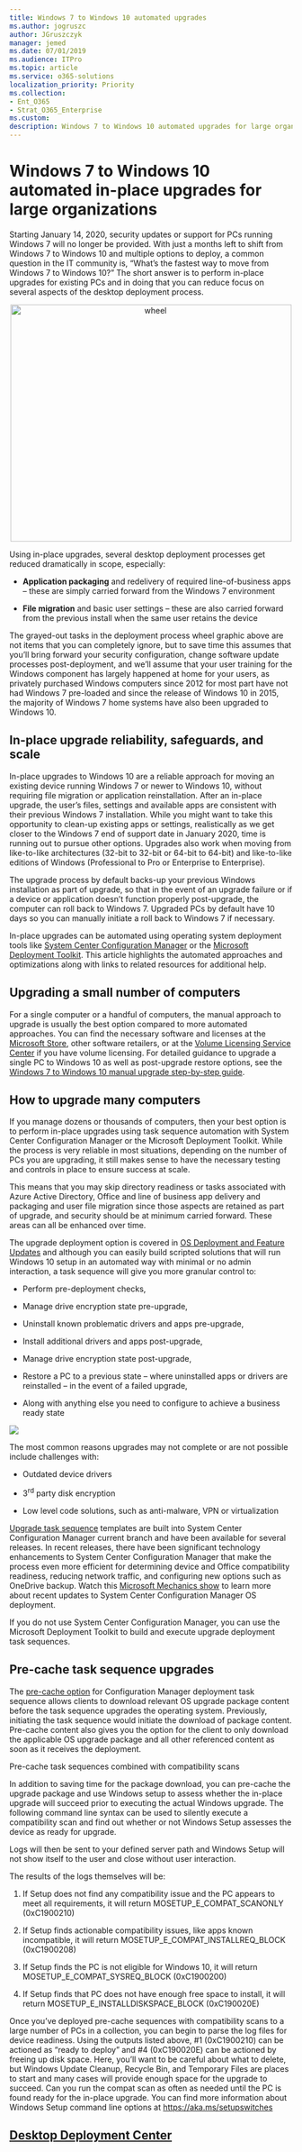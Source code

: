 ```yaml
---
title: Windows 7 to Windows 10 automated upgrades
ms.author: jogruszc
author: JGruszczyk
manager: jemed
ms.date: 07/01/2019
ms.audience: ITPro
ms.topic: article
ms.service: o365-solutions
localization_priority: Priority
ms.collection: 
- Ent_O365
- Strat_O365_Enterprise
ms.custom: 
description: Windows 7 to Windows 10 automated upgrades for large organizations
---
```


# Windows 7 to Windows 10 automated in-place upgrades for large organizations

Starting January 14, 2020, security updates or support for PCs running Windows 7 will no longer be provided. With just a months left to shift from Windows 7 to Windows 10 and multiple options to deploy, a common question in the IT community is, “What’s the fastest way to move from Windows 7 to Windows 10?” The short answer is to perform in-place upgrades for existing PCs and in doing that you can reduce focus on several aspects of the desktop deployment process.

<center><img src="media/windows-7-to-windows-10-upgrade-automated-media/windows-7-to-windows-10-upgrade-automated-media-1.png" alt="wheel" height="421" width="500" /></center>

Using in-place upgrades, several desktop deployment processes get reduced dramatically in scope, especially:

  - **Application packaging** and redelivery of required line-of-business apps – these are simply carried forward from the Windows 7 environment

  - **File migration** and basic user settings – these are also carried forward from the previous install when the same user retains the device

The grayed-out tasks in the deployment process wheel graphic above are not items that you can completely ignore, but to save time this assumes that you’ll bring forward your security configuration, change software update processes post-deployment, and we’ll assume that your user training for the Windows component has largely happened at home for your users, as privately purchased Windows computers since 2012 for most part have not had Windows 7 pre-loaded and since the release of Windows 10 in 2015, the majority of Windows 7 home systems have also been upgraded to Windows 10.

## In-place upgrade reliability, safeguards, and scale

In-place upgrades to Windows 10 are a reliable approach for moving an existing device running Windows 7 or newer to Windows 10, without requiring file migration or application reinstallation. After an in-place upgrade, the user’s files, settings and available apps are consistent with their previous Windows 7 installation. While you might want to take this opportunity to clean-up existing apps or settings, realistically as we get closer to the Windows 7 end of support date in January 2020, time is running out to pursue other options. Upgrades also work when moving from like-to-like architectures (32-bit to 32-bit or 64-bit to 64-bit) and like-to-like editions of Windows (Professional to Pro or Enterprise to Enterprise).

The upgrade process by default backs-up your previous Windows installation as part of upgrade, so that in the event of an upgrade failure or if a device or application doesn’t function properly post-upgrade, the computer can roll back to Windows 7. Upgraded PCs by default have 10 days so you can manually initiate a roll back to Windows 7 if necessary.

In-place upgrades can be automated using operating system deployment tools like [System Center Configuration Manager](https://docs.microsoft.com/sccm/osd/deploy-use/create-a-task-sequence-to-upgrade-an-operating-system) or the [Microsoft Deployment Toolkit](https://docs.microsoft.com/windows/deployment/upgrade/upgrade-to-windows-10-with-the-microsoft-deployment-toolkit). This article highlights the automated approaches and optimizations along with links to related resources for additional help.

## Upgrading a small number of computers

For a single computer or a handful of computers, the manual approach to upgrade is usually the best option compared to more automated approaches. You can find the necessary software and licenses at the [Microsoft Store](https://go.microsoft.com/fwlink/p/?LinkId=808282), other software retailers, or at the [Volume Licensing Service Center](https://www.microsoft.com/licensing/servicecenter/default.aspx) if you have volume licensing. For detailed guidance to upgrade a single PC to Windows 10 as well as post-upgrade restore options, see the [Windows 7 to Windows 10 manual upgrade step-by-step guide](https://docs.microsoft.com/microsoft-365/enterprise/windows-7-to-windows-10-upgrade).

## How to upgrade many computers

If you manage dozens or thousands of computers, then your best option is to perform in-place upgrades using task sequence automation with System Center Configuration Manager or the Microsoft Deployment Toolkit. While the process is very reliable in most situations, depending on the number of PCs you are upgrading, it still makes sense to have the necessary testing and controls in place to ensure success at scale.

This means that you may skip directory readiness or tasks associated with Azure Active Directory, Office and line of business app delivery and packaging and user file migration since those aspects are retained as part of upgrade, and security should be at minimum carried forward. These areas can all be enhanced over time.

The upgrade deployment option is covered in [OS Deployment and Feature Updates](https://www.aka.ms/mdd6) and although you can easily build scripted solutions that will run Windows 10 setup in an automated way with minimal or no admin interaction, a task sequence will give you more granular control to:

  - Perform pre-deployment checks,

  - Manage drive encryption state pre-upgrade,

  - Uninstall known problematic drivers and apps pre-upgrade,

  - Install additional drivers and apps post-upgrade,

  - Manage drive encryption state post-upgrade,

  - Restore a PC to a previous state – where uninstalled apps or drivers are reinstalled – in the event of a failed upgrade,

  - Along with anything else you need to configure to achieve a business ready state

![](media/windows-7-to-windows-10-upgrade-automated-media/windows-7-to-windows-10-upgrade-automated-media-2.png)

The most common reasons upgrades may not complete or are not possible include challenges with:

  - Outdated device drivers

  - 3<sup>rd</sup> party disk encryption

  - Low level code solutions, such as anti-malware, VPN or virtualization

[Upgrade task sequence](https://docs.microsoft.com/sccm/osd/deploy-use/create-a-task-sequence-to-upgrade-an-operating-system) templates are built into System Center Configuration Manager current branch and have been available for several releases. In recent releases, there have been significant technology enhancements to System Center Configuration Manager that make the process even more efficient for determining device and Office compatibility readiness, reducing network traffic, and configuring new options such as OneDrive backup. Watch this [Microsoft Mechanics show](https://youtu.be/CYRnAmCD7ls) to learn more about recent updates to System Center Configuration Manager OS deployment.

If you do not use System Center Configuration Manager, you can use the Microsoft Deployment Toolkit to build and execute upgrade deployment task sequences.

## Pre-cache task sequence upgrades

The [pre-cache option](https://docs.microsoft.com/sccm/osd/deploy-use/create-a-task-sequence-to-upgrade-an-operating-system#configure-pre-cache-content) for Configuration Manager deployment task sequence allows clients to download relevant OS upgrade package content before the task sequence upgrades the operating system. Previously, initiating the task sequence would initiate the download of package content. Pre-cache content also gives you the option for the client to only download the applicable OS upgrade package and all other referenced content as soon as it receives the deployment.

Pre-cache task sequences combined with compatibility scans

In addition to saving time for the package download, you can pre-cache the upgrade package and use Windows setup to assess whether the in-place upgrade will succeed prior to executing the actual Windows upgrade. The following command line syntax can be used to silently execute a compatibility scan and find out whether or not Windows Setup assesses the device as ready for upgrade.

Logs will then be sent to your defined server path and Windows Setup will not show itself to the user and close without user interaction.

The results of the logs themselves will be:

1.  If Setup does not find any compatibility issue and the PC appears to meet all requirements, it will return MOSETUP\_E\_COMPAT\_SCANONLY (0xC1900210)

2.  If Setup finds actionable compatibility issues, like apps known incompatible, it will return MOSETUP\_E\_COMPAT\_INSTALLREQ\_BLOCK (0xC1900208)

3.  If Setup finds the PC is not eligible for Windows 10, it will return MOSETUP\_E\_COMPAT\_SYSREQ\_BLOCK (0xC1900200)

4.  If Setup finds that PC does not have enough free space to install, it will return MOSETUP\_E\_INSTALLDISKSPACE\_BLOCK (0xC190020E)

Once you’ve deployed pre-cache sequences with compatibility scans to a large number of PCs in a collection, you can begin to parse the log files for device readiness. Using the outputs listed above, \#1 (0xC1900210) can be actioned as “ready to deploy” and \#4 (0xC190020E) can be actioned by freeing up disk space. Here, you’ll want to be careful about what to delete, but Windows Update Cleanup, Recycle Bin, and Temporary Files are places to start and many cases will provide enough space for the upgrade to succeed. Can you run the compat scan as often as needed until the PC is found ready for the in-place upgrade. You can find more information about Windows Setup command line options at <https://aka.ms/setupswitches>

## [Desktop Deployment Center](https://aka.ms/howtoshift)
